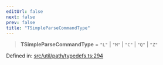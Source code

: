 ```yaml
---
editUrl: false
next: false
prev: false
title: "TSimpleParseCommandType"
---
```


> **TSimpleParseCommandType** = `"L"` \| `"M"` \| `"C"` \| `"Q"` \| `"Z"`

Defined in: [src/util/path/typedefs.ts:294](https://github.com/fabricjs/fabric.js/blob/8206f10a405480a7ba988ff6cfdde6412c1f13f8/src/util/path/typedefs.ts#L294)
